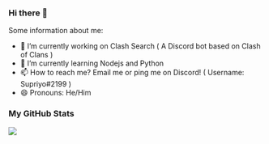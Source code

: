 ### Hi there 👋

Some information about me:

- 🔭 I’m currently working on Clash Search ( A Discord bot based on Clash of Clans )
- 🌱 I’m currently learning Nodejs and Python
- 📫 How to reach me? Email me or ping me on Discord! ( Username: Supriyo#2199 )
- 😄 Pronouns: He/Him


### My GitHub Stats
<img src="https://github-readme-stats.vercel.app/api?username=CoderSupriyo&show_icons=true&hide=prs,issues">
